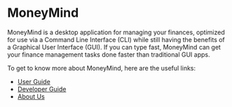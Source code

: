 # MoneyMind

MoneyMind is a desktop application for managing your finances, optimized for use via a Command Line Interface (CLI) while still having the benefits of a Graphical User Interface (GUI). If you can type fast, MoneyMind can get your finance management tasks done faster than traditional GUI apps.

To get to know more about MoneyMind, here are the  useful links:
* [User Guide](UserGuide.md)
* [Developer Guide](DeveloperGuide.md)
* [About Us](AboutUs.md)

